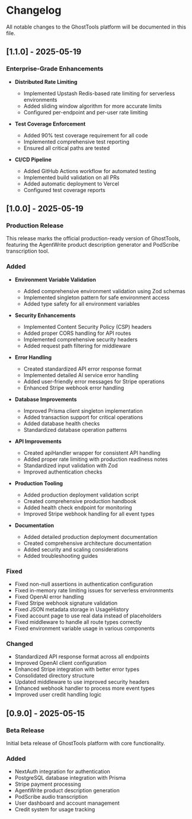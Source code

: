 # Changelog

All notable changes to the GhostTools platform will be documented in this file.

## [1.1.0] - 2025-05-19

### Enterprise-Grade Enhancements

- **Distributed Rate Limiting**
  - Implemented Upstash Redis-based rate limiting for serverless environments
  - Added sliding window algorithm for more accurate limits
  - Configured per-endpoint and per-user rate limiting

- **Test Coverage Enforcement**
  - Added 90% test coverage requirement for all code
  - Implemented comprehensive test reporting
  - Ensured all critical paths are tested

- **CI/CD Pipeline**
  - Added GitHub Actions workflow for automated testing
  - Implemented build validation on all PRs
  - Added automatic deployment to Vercel
  - Configured test coverage reports

## [1.0.0] - 2025-05-19

### Production Release

This release marks the official production-ready version of GhostTools, featuring the AgentWrite product description generator and PodScribe transcription tool.

### Added

- **Environment Variable Validation**
  - Added comprehensive environment validation using Zod schemas
  - Implemented singleton pattern for safe environment access
  - Added type safety for all environment variables

- **Security Enhancements**
  - Implemented Content Security Policy (CSP) headers
  - Added proper CORS handling for API routes
  - Implemented comprehensive security headers
  - Added request path filtering for middleware

- **Error Handling**
  - Created standardized API error response format
  - Implemented detailed AI service error handling
  - Added user-friendly error messages for Stripe operations
  - Enhanced Stripe webhook error handling

- **Database Improvements**
  - Improved Prisma client singleton implementation
  - Added transaction support for critical operations
  - Added database health checks
  - Standardized database operation patterns

- **API Improvements**
  - Created apiHandler wrapper for consistent API handling
  - Added proper rate limiting with production readiness notes
  - Standardized input validation with Zod
  - Improved authentication checks

- **Production Tooling**
  - Added production deployment validation script
  - Created comprehensive production handbook
  - Added health check endpoint for monitoring
  - Improved Stripe webhook handling for all event types

- **Documentation**
  - Added detailed production deployment documentation
  - Created comprehensive architecture documentation
  - Added security and scaling considerations
  - Added troubleshooting guides

### Fixed

- Fixed non-null assertions in authentication configuration
- Fixed in-memory rate limiting issues for serverless environments
- Fixed OpenAI error handling
- Fixed Stripe webhook signature validation
- Fixed JSON metadata storage in UsageHistory
- Fixed account page to use real data instead of placeholders
- Fixed middleware to handle all route types correctly
- Fixed environment variable usage in various components

### Changed

- Standardized API response format across all endpoints
- Improved OpenAI client configuration
- Enhanced Stripe integration with better error types
- Consolidated directory structure
- Updated middleware to use improved security headers
- Enhanced webhook handler to process more event types
- Improved user credit handling logic

## [0.9.0] - 2025-05-15

### Beta Release

Initial beta release of GhostTools platform with core functionality.

### Added
- NextAuth integration for authentication
- PostgreSQL database integration with Prisma
- Stripe payment processing 
- AgentWrite product description generation
- PodScribe audio transcription
- User dashboard and account management
- Credit system for usage tracking